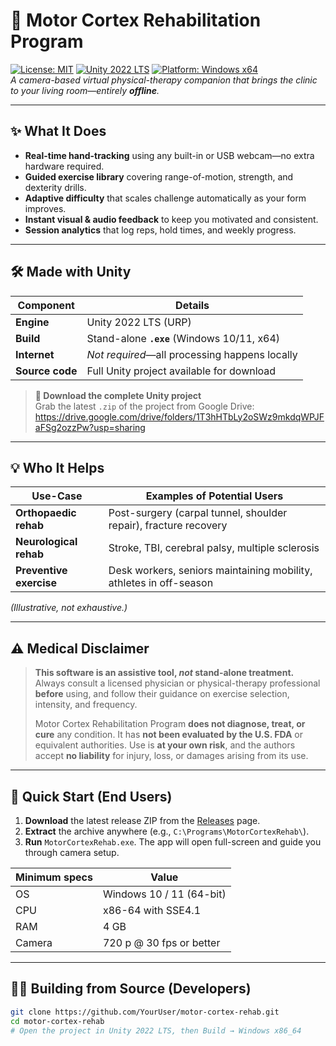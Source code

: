 # 🧠 Motor Cortex Rehabilitation Program
[![License: MIT](https://img.shields.io/badge/License-MIT-green.svg)](LICENSE)
[![Unity 2022 LTS](https://img.shields.io/badge/Unity-2022_LTS-black?logo=unity)](https://unity.com/)
[![Platform: Windows x64](https://img.shields.io/badge/Platform-Windows_x64-blue)](#)  
*A camera-based virtual physical-therapy companion that brings the clinic to your living room—entirely **offline**.*

---

## ✨ What It Does
- **Real-time hand-tracking** using any built-in or USB webcam—no extra hardware required.  
- **Guided exercise library** covering range-of-motion, strength, and dexterity drills.  
- **Adaptive difficulty** that scales challenge automatically as your form improves.  
- **Instant visual & audio feedback** to keep you motivated and consistent.  
- **Session analytics** that log reps, hold times, and weekly progress.  

---

## 🛠️ Made with Unity
| Component | Details |
|-----------|---------|
| **Engine** | Unity 2022 LTS (URP) |
| **Build** | Stand-alone **`.exe`** (Windows 10/11, x64) |
| **Internet** | *Not required*—all processing happens locally |
| **Source code** | Full Unity project available for download |

> **🔗 Download the complete Unity project**  
> Grab the latest `.zip` of the project from Google Drive:  
> https://drive.google.com/drive/folders/1T3hHTbLy2oSWz9mkdqWPJFaFSg2ozzPw?usp=sharing

---

## 💡 Who It Helps
| Use-Case             | Examples of Potential Users |
|----------------------|-----------------------------|
| **Orthopaedic rehab** | Post-surgery (carpal tunnel, shoulder repair), fracture recovery |
| **Neurological rehab** | Stroke, TBI, cerebral palsy, multiple sclerosis |
| **Preventive exercise** | Desk workers, seniors maintaining mobility, athletes in off-season |

*(Illustrative, not exhaustive.)*

---

## ⚠️ Medical Disclaimer
> **This software is an assistive tool, *not* stand-alone treatment.**  
> Always consult a licensed physician or physical-therapy professional **before** using, and follow their guidance on exercise selection, intensity, and frequency.  
>  
> Motor Cortex Rehabilitation Program **does not diagnose, treat, or cure** any condition. It has **not been evaluated by the U.S. FDA** or equivalent authorities. Use is **at your own risk**, and the authors accept **no liability** for injury, loss, or damages arising from its use.

---

## 🚀 Quick Start (End Users)
1. **Download** the latest release ZIP from the [Releases](https://github.com/ericosborne97/MotorCortexRehabilitationProgram/tree/main/Releases) page.  
2. **Extract** the archive anywhere (e.g., `C:\Programs\MotorCortexRehab\`).  
3. **Run** `MotorCortexRehab.exe`. The app will open full-screen and guide you through camera setup.  

| Minimum specs | Value |
|---------------|-------|
| OS            | Windows 10 / 11 (64-bit) |
| CPU           | x86-64 with SSE4.1 |
| RAM           | 4 GB |
| Camera        | 720 p @ 30 fps or better |

---

## 🧑‍💻 Building from Source (Developers)
```bash
git clone https://github.com/YourUser/motor-cortex-rehab.git
cd motor-cortex-rehab
# Open the project in Unity 2022 LTS, then Build → Windows x86_64

